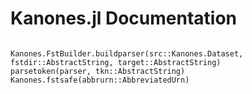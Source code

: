 # Kanones.jl Documentation

```@contents
```

```@docs
Kanones.FstBuilder.buildparser(src::Kanones.Dataset, fstdir::AbstractString, target::AbstractString)
parsetoken(parser, tkn::AbstractString)
Kanones.fstsafe(abbrurn::AbbreviatedUrn)
```